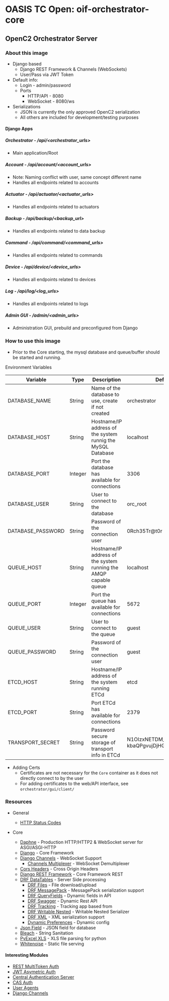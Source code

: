 # OASIS TC Open: oif-orchestrator-core
## OpenC2 Orchestrator Server

### About this image
- Django based
    - Django REST Framework & Channels (WebSockets)
    - User/Pass via JWT Token
- Default info:
    - Login - admin/password
    - Ports
        - HTTP/API - 8080
        - WebSocket - 8080/ws
- Serializations
    - JSON is currently the only approved OpenC2 serialization
    - All others are included for development/testing purposes

#### Django Apps
##### Orchestrator - /api/<orchestrator_urls>
- Main application/Root 

##### Account - /api/account/<account_urls>
- Note: Naming conflict with user, same concept different name
- Handles all endpoints related to accounts

##### Actuator - /api/actuator/<actuator_urls>
- Handles all endpoints related to actuators

##### Backup - /api/backup/<backup_url>
- Handles all endpoints related to data backup
 
##### Command - /api/command/<command_urls>
- Handles all endpoints related to commands

##### Device - /api/device/<device_urls>
- Handles all endpoints related to devices

##### Log - /api/log/<log_urls>
- Handles all endpoints related to logs

##### Admin GUI - /admin/<admin_urls>
- Administration GUI, prebuild and preconfigured from Django


### How to use this image
- Prior to the Core starting, the mysql database and queue/buffer should be started and running.

Environment Variables

| Variable | Type | Description | Default |
| ----------- | ----------- | ----------- | ----------- |
| DATABASE_NAME | String | Name of the database to use, create if not created | orchestrator |
| DATABASE_HOST | String | Hostname/IP address of the system runnig the MySQL Database | localhost |
| DATABASE_PORT | Integer | Port the database has available for connections | 3306 |
| DATABASE_USER | String | User to connect to the database | orc_root |
| DATABASE_PASSWORD | String | Password of the connection user | 0Rch35Tr@t0r | 
| QUEUE_HOST | String | Hostname/IP address of the system running the AMQP capable queue | localhost |
| QUEUE_PORT | Integer | Port the queue has available for connections | 5672 |
| QUEUE_USER | String | User to connect to the queue | guest |
| QUEUE_PASSWORD | String | Password of the connection user | guest |
| ETCD_HOST | String | Hostname/IP address of the system running ETCd | etcd |
| ETCD_PORT | String | Port ETCd has available for connections | 2379
| TRANSPORT_SECRET | String | Password secure storage of transport info in ETCd | N1OIzxNETDM_s3X_eMM-kbaQPgvujDjHGWEKU2yLsGo= |

 - Adding Certs
	- Certificates are not necessary for the `Core` container as it does not directly connect to by the user
	- For adding certificates to the web/API interface, see `orchestrator/gui/client/`


### Resources
- General
    - [HTTP Status Codes](https://www.restapitutorial.com/httpstatuscodes.html)

- Core
	- [Daphne](https://pypi.org/project/daphne) - Production HTTP/HTTP2 & WebSocket server for ASGI/ASGI-HTTP
	- [Django](https://www.djangoproject.com) - Core Framework
	- [Django Channels](https://channels.readthedocs.io/en/latest) - WebSocket Support
		- [Channels Multiplexer](https://pypi.org/project/channelsmultiplexer) - WebSocket Demultiplexer
	- [Cors Headers](https://pypi.org/project/django-cors-headers) - Cross Origin Headers
	- [Django REST Framework](http://www.django-rest-framework.org) - Core Framework REST
	- [DRF DataTables](https://django-rest-framework-datatables.readthedocs.io/en/latest) - Server Side processing
		- [DRF Files](https://pypi.org/project/djangorestframework-files) - File download/upload
		- [DRF MessagePack](https://pypi.org/project/djangorestframework-msgpack) - MessagePack serialization support
		- [DRF QueryFields](https://djangorestframework-queryfields.readthedocs.io/en/latest) - Dynamic fields in API
		- [DRF Swagger](https://django-rest-swagger.readthedocs.io/en/latest) - Dynamic Rest API
		- [DRF Tracking](https://drf-tracking.readthedocs.io/en/latest) - Tracking app based from
		- [DRF Writable Nested](https://pypi.org/project/drf-writable-nested) - Writable Nested Serializer
		- [DRF XML](https://pypi.org/project/djangorestframework-XML) - XML serialization support
		- [Dynamic Preferences](https://django-dynamic-preferences.readthedocs.io/en/latest) - Dynamic config
    - [Json Field](https://pypi.org/project/jsonfield) - JSON field for database
    - [Bleach](https://bleach.readthedocs.io/en/latest) - String Sanitation
    - [PyExcel XLS](https://pypi.org/project/pyexcel-xls) - XLS file parsing for python
    - [Whitenoise](http://whitenoise.evans.io/en/stable) - Static file serving
    
#### Interesting Modules
- [REST MultiToken Auth](https://pypi.org/project/django-rest-multitokenauth/)
- [JWT Asymetric Auth](https://pypi.org/project/asymmetric_jwt_auth/)
- [Central Authentication Server](https://hub.docker.com/r/apereo/cas/)
- [CAS Auth](https://github.com/mingchen/django-cas-ng)
- [User Agents](https://github.com/selwin/django-user_agents)
- [Django Channels](https://channels.readthedocs.io/en/latest/)